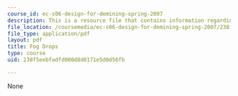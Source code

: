 ```yaml
---
course_id: ec-s06-design-for-demining-spring-2007
description: This is a resource file that contains information regarding fog drops.
file_location: /coursemedia/ec-s06-design-for-demining-spring-2007/238f5eebfadfd000d8d0171e5d0d56fb_MITEC_S06S07_fog_drops.pdf
file_type: application/pdf
layout: pdf
title: Fog Drops
type: course
uid: 238f5eebfadfd000d8d0171e5d0d56fb

---
```

None